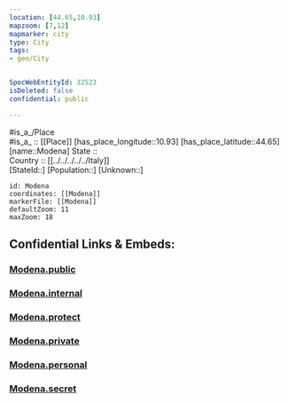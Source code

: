 ```yaml
---
location: [44.65,10.93] 
mapzoom: [7,12] 
mapmarker: city 
type: City
tags:
- geo/City


SpocWebEntityId: 32523
isDeleted: false
confidential: public

---
```

#is_a_/Place  
#is_a_ :: [[Place]] 
[has_place_longitude::10.93] 
[has_place_latitude::44.65] 
[name::Modena] 
State ::  
Country :: [[../../../../../Italy]]  
[StateId::] 
[Population::] 
[Unknown::] 


```leaflet
id: Modena
coordinates: [[Modena]] 
markerFile: [[Modena]] 
defaultZoom: 11 
maxZoom: 18
```


## Confidential Links & Embeds: 

### [Modena.public](/_public/\Earth\Continent\Europe\Europe~South\Italy\regions~Italy\Emilia-Romagna\Modena.Province\CityModena.public.md) 

### [Modena.internal](/_internal/\Earth\Continent\Europe\Europe~South\Italy\regions~Italy\Emilia-Romagna\Modena.Province\CityModena.internal.md) 

### [Modena.protect](/_protect/\Earth\Continent\Europe\Europe~South\Italy\regions~Italy\Emilia-Romagna\Modena.Province\CityModena.protect.md) 

### [Modena.private](/_private/\Earth\Continent\Europe\Europe~South\Italy\regions~Italy\Emilia-Romagna\Modena.Province\CityModena.private.md) 

### [Modena.personal](/_personal/\Earth\Continent\Europe\Europe~South\Italy\regions~Italy\Emilia-Romagna\Modena.Province\CityModena.personal.md) 

### [Modena.secret](/_secret/\Earth\Continent\Europe\Europe~South\Italy\regions~Italy\Emilia-Romagna\Modena.Province\CityModena.secret.md)

